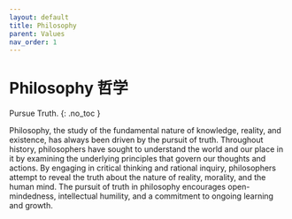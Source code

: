 ```yaml
---
layout: default
title: Philosophy
parent: Values
nav_order: 1
---
```



# Philosophy 哲学

Pursue Truth.
{: .no_toc }

Philosophy, the study of the fundamental nature of knowledge, reality, and existence, has always been driven by the pursuit of truth. Throughout history, philosophers have sought to understand the world and our place in it by examining the underlying principles that govern our thoughts and actions. By engaging in critical thinking and rational inquiry, philosophers attempt to reveal the truth about the nature of reality, morality, and the human mind. The pursuit of truth in philosophy encourages open-mindedness, intellectual humility, and a commitment to ongoing learning and growth.